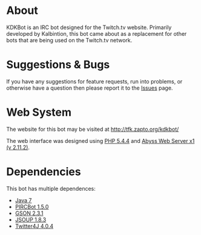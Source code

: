 # About
KDKBot is an IRC bot designed for the Twitch.tv website. Primarily developed by Kalbintion, this bot came about as a replacement for other bots that are being used on the Twitch.tv network.

# Suggestions & Bugs
If you have any suggestions for feature requests, run into problems, or otherwise have a question then please report it to the [Issues](https://github.com/Kalbintion/Kdkbot/issues) page.

# Web System
The website for this bot may be visited at http://tfk.zapto.org/kdkbot/

The web interface was designed using [PHP 5.4.4](http://php.net/downloads.php) and [Abyss Web Server x1 (v 2.11.2)](https://aprelium.com/abyssws/).

# Dependencies
This bot has multiple dependences:
* [Java 7](http://www.oracle.com/technetwork/java/javase/downloads/java-archive-downloads-javase7-521261.html)
* [PIRCBot 1.5.0](http://www.jibble.org/pircbot.php)
* [GSON 2.3.1](https://code.google.com/p/google-gson/)
* [JSOUP 1.8.3](http://jsoup.org/)
* [Twitter4J 4.0.4](http://twitter4j.org/en/)